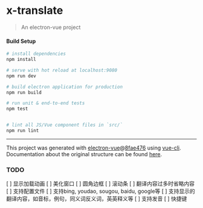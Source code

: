 # x-translate

> An electron-vue project

#### Build Setup

``` bash
# install dependencies
npm install

# serve with hot reload at localhost:9080
npm run dev

# build electron application for production
npm run build

# run unit & end-to-end tests
npm test


# lint all JS/Vue component files in `src/`
npm run lint

```

---

This project was generated with [electron-vue](https://github.com/SimulatedGREG/electron-vue)@[8fae476](https://github.com/SimulatedGREG/electron-vue/tree/8fae4763e9d225d3691b627e83b9e09b56f6c935) using [vue-cli](https://github.com/vuejs/vue-cli). Documentation about the original structure can be found [here](https://simulatedgreg.gitbooks.io/electron-vue/content/index.html).


### TODO

[ ] 显示加载动画
[ ] 美化窗口
    [ ] 圆角边框
    [ ] 滚动条
[ ] 翻译内容过多时省略内容
[ ] 支持配置文件
    [ ] 支持bing, youdao, sougou, baidu, google等
    [ ] 支持显示的翻译内容，如音标，例句，同义词反义词，英英释义等
    [ ] 支持发音
    [ ] 快捷键